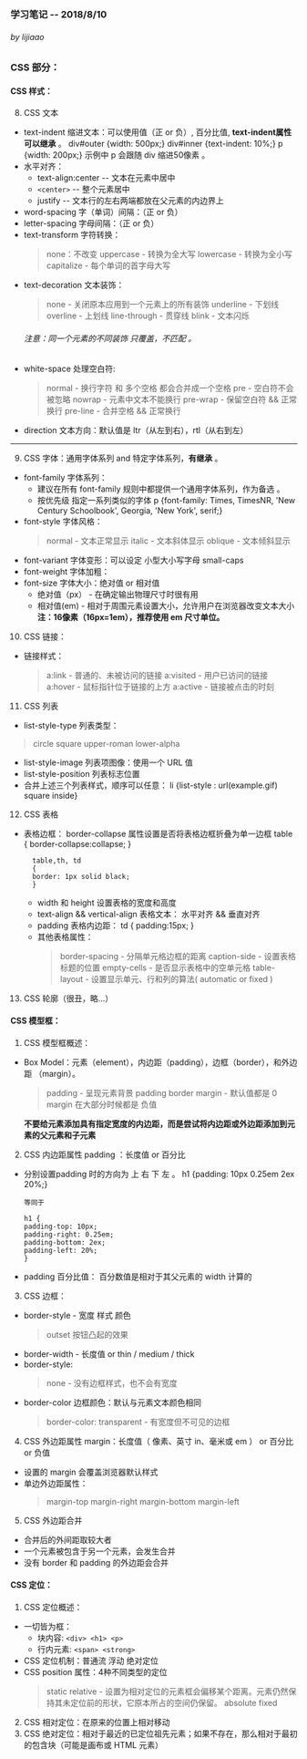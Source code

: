 ### 学习笔记 -- 2018/8/10
###### by lijiaao

### CSS 部分：

#### CSS 样式：
8. CSS 文本
  * text-indent 缩进文本：可以使用值（正 or 负）, 百分比值, **text-indent属性可以继承** 。
          div#outer {width: 500px;}
          div#inner {text-indent: 10%;}
          p {width: 200px;}
    示例中 p 会跟随 div 缩进50像素 。
  * 水平对齐：
    * text-align:center -- 文本在元素中居中
    * ```<center>``` -- 整个元素居中
    * justify -- 文本行的左右两端都放在父元素的内边界上
  * word-spacing 字（单词）间隔：（正 or 负）
  * letter-spacing 字母间隔：（正 or 负）
  * text-transform 字符转换：
    > none：不改变
    uppercase - 转换为全大写
    lowercase - 转换为全小写
    capitalize - 每个单词的首字母大写
  * text-decoration 文本装饰：
    > none - 关闭原本应用到一个元素上的所有装饰
    underline - 下划线
    overline - 上划线
    line-through - 贯穿线
    blink - 文本闪烁
    ###### 注意：同一个元素的不同装饰 只覆盖，不匹配 。
  * white-space 处理空白符:
    > normal - 换行字符 和 多个空格 都会合并成一个空格
    pre - 空白符不会被忽略
    nowrap - 元素中文本不能换行
    pre-wrap - 保留空白符 && 正常换行
    pre-line - 合并空格 && 正常换行
  * direction 文本方向：默认值是 ltr（从左到右），rtl（从右到左）
-----
9. CSS 字体：通用字体系列 and 特定字体系列，**有继承** 。
  * font-family 字体系列：
    * 建议在所有 font-family 规则中都提供一个通用字体系列，作为备选 。
    * 按优先级 指定一系列类似的字体
            p {font-family: Times, TimesNR, 'New Century Schoolbook', Georgia, 'New York', serif;}
  * font-style 字体风格：
    > normal - 文本正常显示
    italic - 文本斜体显示
    oblique - 文本倾斜显示
  * font-variant 字体变形：可以设定 小型大小写字母 small-caps
  * font-weight 字体加粗：
  * font-size 字体大小：绝对值 or 相对值
    * 绝对值（px） - 在确定输出物理尺寸时很有用
    * 相对值(em) - 相对于周围元素设置大小，允许用户在浏览器改变文本大小
  **注：16像素（16px=1em），推荐使用 em 尺寸单位。**
10. CSS 链接：
  * 链接样式：
    > a:link - 普通的、未被访问的链接
    a:visited - 用户已访问的链接
    a:hover - 鼠标指针位于链接的上方
    a:active - 链接被点击的时刻
11. CSS 列表
 * list-style-type 列表类型：
  > circle
  square
  upper-roman
  lower-alpha
  * list-style-image 列表项图像：使用一个 URL 值
  * list-style-position 列表标志位置
  * 合并上述三个列表样式，顺序可以任意：
          li {list-style : url(example.gif) square inside}
12. CSS 表格
  * 表格边框：
    border-collapse 属性设置是否将表格边框折叠为单一边框
          table
          {
          border-collapse:collapse;
          }

          table,th, td
          {
          border: 1px solid black;
          }
    * width 和 height 设置表格的宽度和高度
    * text-align && vertical-align 表格文本： 水平对齐 && 垂直对齐
    * padding 表格内边距：
          td
          {
          padding:15px;
          }
    * 其他表格属性：
      > border-spacing - 分隔单元格边框的距离
      caption-side - 设置表格标题的位置
      empty-cells - 是否显示表格中的空单元格
      table-layout - 设置显示单元、行和列的算法( automatic or fixed )
13. CSS 轮廓（很丑，略...）

#### CSS 模型框：
1. CSS 模型框概述：
  * Box Model：元素（element），内边距（padding），边框（border），和外边距 （margin）。
    > padding - 呈现元素背景
    padding border margin - 默认值都是 0
    margin 在大部分时候都是 负值

    **不要给元素添加具有指定宽度的内边距，而是尝试将内边距或外边距添加到元素的父元素和子元素**
2. CSS 内边距属性 padding ：长度值 or 百分比
  * 分别设置padding 时的方向为 上 右 下 左 。
        h1 {padding: 10px 0.25em 2ex 20%;}

        等同于

        h1 {
        padding-top: 10px;
        padding-right: 0.25em;
        padding-bottom: 2ex;
        padding-left: 20%;
        }
  * padding 百分比值：
    百分数值是相对于其父元素的 width 计算的
3. CSS 边框：
  * border-style - 宽度 样式 颜色
    > outset 按钮凸起的效果
  * border-width - 长度值 or thin / medium / thick
  * border-style:
    > none - 没有边框样式，也不会有宽度
  * border-color 边框颜色：默认与元素文本颜色相同
    > border-color: transparent - 有宽度但不可见的边框
4. CSS 外边距属性 margin：长度值（ 像素、英寸 in、毫米或 em ） or 百分比 or 负值
  * 设置的 margin 会覆盖浏览器默认样式
  * 单边外边距属性：
    > margin-top
    margin-right
    margin-bottom
    margin-left
5. CSS 外边距合并
  * 合并后的外间距取较大者
  * 一个元素被包含于另一个元素，会发生合并
  * 没有 border 和 padding 的外边距会合并

#### CSS 定位：
1. CSS 定位概述：
  * 一切皆为框：
    * 块内容: ```<div> <h1> <p>```
    * 行内元素: ```<span> <strong>```
  * CSS 定位机制：普通流 浮动 绝对定位
  * CSS position 属性：4种不同类型的定位
    > static
    relative - 设置为相对定位的元素框会偏移某个距离。元素仍然保持其未定位前的形状，它原本所占的空间仍保留。
    absolute
    fixed
2. CSS 相对定位：在原来的位置上相对移动
3. CSS 绝对定位：相对于最近的已定位祖先元素；如果不存在，那么相对于最初的包含块（可能是画布或 HTML 元素）
